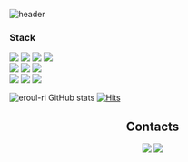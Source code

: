 ![header](https://capsule-render.vercel.app/api?text=Hi%20there🙃&animation=twinkling&height=300&color=auto)  
  
### Stack
<img src="https://img.shields.io/badge/Java-007396?style=for-the-badge&logoColor=white"/> <img src="https://img.shields.io/badge/Spring-6DB33F?style=for-the-badge&logoColor=white"/> <img src="https://img.shields.io/badge/Php-777BB4?style=for-the-badge&logoColor=white"/> <img src="https://img.shields.io/badge/PostgreSQL-EF4223?style=for-the-badge&logoColor=white"/>  
<img src="https://img.shields.io/badge/JavaScript-F7DF1E?style=for-the-badge&logoColor=white"/> <img src="https://img.shields.io/badge/React-61DAFB?style=for-the-badge&logoColor=white"/> <img src="https://img.shields.io/badge/Css-1572B6?style=for-the-badge&logoColor=white"/>  
<img src="https://img.shields.io/badge/MySQL-4479A1?style=for-the-badge&logoColor=white"/> <img src="https://img.shields.io/badge/Oracle-F80000?style=for-the-badge&logoColor=white"/> <img src="https://img.shields.io/badge/Ubuntu-E95420?style=for-the-badge&logoColor=white"/>  
  
  
  

  
  

![eroul-ri GitHub stats](https://github-readme-stats.vercel.app/api?username=eroul-ri&show_icons=true&theme=dracula&count_private=true&hide_title=true)
[![Hits](https://hits.seeyoufarm.com/api/count/incr/badge.svg?url=https%3A%2F%2Fgithub.com%2Feroul-ri%2F&count_bg=%233D3D3D&title_bg=%23111111&icon=&icon_color=%23E7E7E7&title=Hits&edge_flat=true)](https://github.com/eroul-ri/eroul-ri)  
   
   <h2 align="center">Contacts</h2>  
   <p align="center"><a href="mailto:bhr139313@gmail.com"><img src="https://img.shields.io/badge/Gmail-D14836?style=for-the-badge&logoColor=white"/></a> <a href="https://eroul-ri.tistory.com/" target="_blank"><img src="https://img.shields.io/badge/Blog-00000?style=for-the-badge&logoColor=white"/></a></p>
<!--
**eroul-ri/eroul-ri** is a ✨ _special_ ✨ repository because its `README.md` (this file) appears on your GitHub profile.

Here are some ideas to get you started:

- 🔭 I’m currently working on ...
- 🌱 I’m currently learning ...
- 👯 I’m looking to collaborate on ...
- 🤔 I’m looking for help with ...
- 💬 Ask me about ...
- 📫 How to reach me: ...
- 😄 Pronouns: ...
- ⚡ Fun fact: ...
-->
